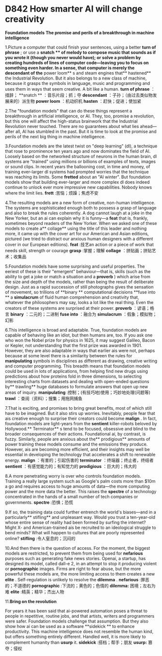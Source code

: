 # D842 How smarter AI will change creativity
**Foundation models** 
**The promise and perils of a breakthrough in machine intelligence** 

1.Picture a computer that could finish your sentences, using a better **turn of phrase** ; or use a **snatch ** of melody to compose music that sounds as if you wrote it (though you never would have); or solve a problem by creating hundreds of lines of computer code—leaving you to focus on something even harder. In a sense, that computer is merely the **descendant**  of the** power loom** s and steam engines that** hastened**  the Industrial Revolution. But it also belongs to a new class of machine, because it grasps the symbols in language, music and programming and uses them in ways that seem creative. A bit like a human.
**turn of phrase** ：措辞；
**snatch ** ：音乐片段；抓；夺
**descendant**  ：子孙；（由过去类似物发展来的）派生物
**power loom** ：机动织机
**hasten** ：赶快；促进；使加紧

2.The "foundation models" that can do these things represent a breakthrough in artificial intelligence, or AI. They, too, promise a revolution, but this one will affect the high-status brainwork that the Industrial Revolution never touched. There are no guarantees about what lies ahead—after all, AI has stumbled in the past. But it is time to look at the promise and perils of the next big thing in machine intelligence.

3.Foundation models are the latest twist on "deep learning" (dl), a technique that rose to prominence ten years ago and now dominates the field of AI. Loosely based on the networked structure of neurons in the human brain, dl systems are "trained" using millions or billions of examples of texts, images or sound clips. In recent years the ballooning cost, in time and money, of training ever-larger dl systems had prompted worries that the technique was reaching its limits. Some **fretted**  about an "AI winter". But foundation models show that building ever-larger and more complex dl does indeed continue to unlock ever more impressive new capabilities. Nobody knows where the limit lies.
**frett** :苦恼；烦躁；焦虑不安

4.The resulting models are a new form of creative, non-human intelligence. The systems are sophisticated enough both to possess a grasp of language and also to break the rules coherently. A dog cannot laugh at a joke in the New Yorker, but an ai can explain why it is funny—a **feat**  that is, frankly, sometimes beyond readers of the New Yorker. When we asked one of these models to create a** collage**  using the title of this leader and nothing more, it came up with the cover art for our American and Asian editions, pictured (we tried to distract our anxious human designers with a different cover in our European editions).
**feat** :技艺an action or a piece of work that needs skill, strength or courage
**grasp** :掌握；理解
**collage** ：拼贴画；拼贴艺术；收集品


5.Foundation models have some surprising and useful properties. The eeriest of these is their "emergent" behaviour—that is, skills (such as the ability to get a joke or match a situation and a **proverb** ) which arise from the size and depth of the models, rather than being the result of deliberate design. Just as a rapid succession of still photographs gives the sensation of movement, so trillions of **binary ** computational decisions **fuse into ** a **simulacrum**  of fluid human comprehension and creativity that, whatever the philosophers may say, looks a lot like the real thing. Even the creators of these systems are surprised at their power.
**proverb** ：谚语；格言
**binary**  ：二元的；二进制
**fuse into**  ：融合为
**simulacrum** ：假象；模拟物；幻影

6.This intelligence is broad and adaptable. True, foundation models are capable of behaving like an idiot, but then humans are, too. If you ask one who won the Nobel prize for physics in 1625, it may suggest Galileo, Bacon or Kepler, not understanding that the first prize was awarded in 1901. However, they are also adaptable in ways that earlier ais were not, perhaps because at some level there is a similarity between the rules for **manipulating**  symbols in disciplines as different as drawing, creative writing and computer programming. This breadth means that foundation models could be used in lots of applications, from helping find new drugs using predictions about how proteins fold in three dimensions, to selecting interesting charts from datasets and dealing with open-ended questions by** trawling**  huge databases to formulate answers that open up new areas of inquiry.
**manipulating**  :控制；(有技巧地)使用；巧妙地处理(问题等)
**trawl** ：查阅（资料）；搜集；用拖网捕鱼

7.That is exciting, and promises to bring great benefits, most of which still have to be imagined. But it also stirs up worries. Inevitably, people fear that ais creative enough to surprise their creators could become **malign** . In fact, foundation models are light-years from the **sentient**  killer-robots beloved by Hollywood.** Terminator** s tend to be focused, obsessive and blind to the broader consequences of their actions. Foundational ai, by contrast, is fuzzy. Similarly, people are anxious about the** prodigious**  amounts of power training these models consume and the emissions they produce. However, ais are becoming more efficient, and their insights may well be essential in developing the technology that accelerates a shift to renewable energy.
**malign** ：有害的；引起伤害的
**terminator** ：终端器；终止者，终结者
**sentient** ：有感觉能力的；有知觉力的
**prodigious** ：巨大的；伟大的

8.A more penetrating worry is over who controls foundation models. Training a really large system such as Google's palm costs more than $10m a go and requires access to huge amounts of data—the more computing power and the more data the better. This raises the **spectre**  of a technology concentrated in the hands of a small number of tech companies or governments.
**spectre** :恐惧；恐慌

9.If so, the training data could further entrench the world's biases—and in a particularly** stifling**  and unpleasant way. Would you trust a ten-year-old whose entire sense of reality had been formed by surfing the internet? Might X- and American-trained ais be recruited to an ideological struggle to bend minds? What will happen to cultures that are poorly represented online?
**stifling** :令人窒息的；沉闷的

10.And then there is the question of access. For the moment, the biggest models are restricted, to prevent them from being used for **nefarious**  purposes such as generating fake news stories. Openai, a startup, has designed its model, called dall-e 2, in an attempt to stop it producing violent or **pornographic**  images. Firms are right to fear abuse, but the more powerful these models are, the more limiting access to them creates a new **elite** . Self-regulation is unlikely to resolve the **dilemma** .
**nefarious** :罪恶的；不道德的
**pornographic** :下流的；黄色的；色情的
**dilemma:** 困境；左右为难
**elite** :精英；精华；杰出人物

11.**Bring on the revolution** 

For years it has been said that ai-powered automation poses a threat to people in repetitive, routine jobs, and that artists, writers and programmers were safer. Foundation models challenge that assumption. But they also show how ai can be used as a software **sidekick ** to enhance productivity. This machine intelligence does not resemble the human kind, but offers something entirely different. Handled well, it is more likely to complement humanity than **usurp**  it.
**sidekick** :搭档；帮手；朋友
**usurp:** 篡夺；侵权

